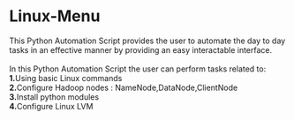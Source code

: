 # Linux-Menu
This Python Automation Script provides the user to automate the day to day tasks in an effective manner by providing an easy interactable interface.
<br><br>In this Python Automation Script the user can perform tasks related to:
<br><b>1.</b>Using basic Linux commands
<br><b>2.</b>Configure Hadoop nodes : NameNode,DataNode,ClientNode
<br><b>3.</b>Install python modules
<br><b>4.</b>Configure Linux LVM
